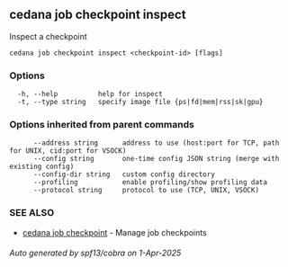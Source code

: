 ## cedana job checkpoint inspect

Inspect a checkpoint

```
cedana job checkpoint inspect <checkpoint-id> [flags]
```

### Options

```
  -h, --help          help for inspect
  -t, --type string   specify image file {ps|fd|mem|rss|sk|gpu}
```

### Options inherited from parent commands

```
      --address string      address to use (host:port for TCP, path for UNIX, cid:port for VSOCK)
      --config string       one-time config JSON string (merge with existing config)
      --config-dir string   custom config directory
      --profiling           enable profiling/show profiling data
      --protocol string     protocol to use (TCP, UNIX, VSOCK)
```

### SEE ALSO

* [cedana job checkpoint](cedana_job_checkpoint.md)	 - Manage job checkpoints

###### Auto generated by spf13/cobra on 1-Apr-2025
